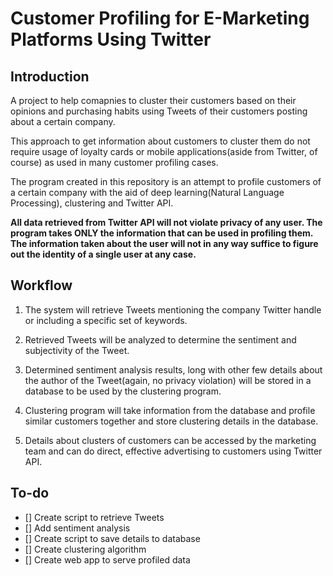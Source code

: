 # Customer Profiling for E-Marketing Platforms Using Twitter

## Introduction

A project to help comapnies to cluster their customers based on their opinions and purchasing habits using Tweets of their customers posting about a certain company.

This approach to get information about customers to cluster them do not require usage of loyalty cards or mobile applications(aside from Twitter, of course) as used in many customer profiling cases.

The program created in this repository is an attempt to profile customers of a certain company with the aid of deep learning(Natural Language Processing), clustering and Twitter API.

**All data retrieved from Twitter API will not violate privacy of any user. The program takes ONLY the information that can be used in profiling them. The information taken about the user will not in any way suffice to figure out the identity of a single user at any case.**

## Workflow

1. The system will retrieve Tweets mentioning the company Twitter handle or including a specific set of keywords.

2. Retrieved Tweets will be analyzed to determine the sentiment and subjectivity of the Tweet.

3. Determined sentiment analysis results, long with other few details about the author of the Tweet(again, no privacy violation) will be stored in a database to be used by the clustering program.

4. Clustering program will take information from the database and profile similar customers together and store clustering details in the database.

5. Details about clusters of customers can be accessed by the marketing team and can do direct, effective advertising to customers using Twitter API.

## To-do

- [] Create script to retrieve Tweets
- [] Add sentiment analysis
- [] Create script to save details to database
- [] Create clustering algorithm
- [] Create web app to serve profiled data